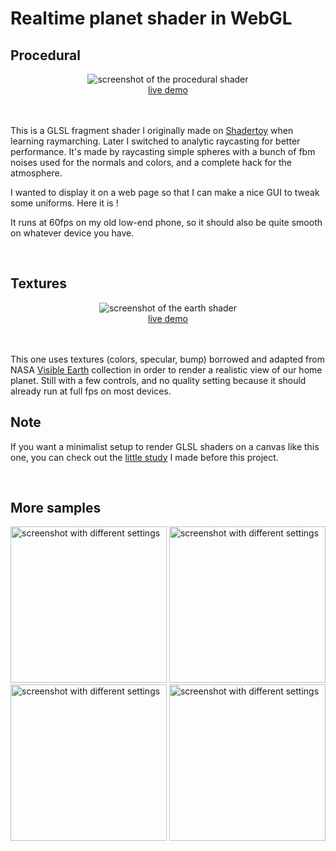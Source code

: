 # Realtime planet shader in WebGL

## Procedural

<div align="center">
  <img src="https://raw.githubusercontent.com/jsulpis/realtime-planet-shader/main/screenshots/procedural-ui.jpg" alt="screenshot of the procedural shader" />

  <br/>
  <a href="https://jsulpis.github.io/realtime-planet-shader/procedural">live demo</a>
</div>

<br/>
<br/>

This is a GLSL fragment shader I originally made on [Shadertoy](https://www.shadertoy.com/view/Ds3XRl) when learning raymarching. Later I switched to analytic raycasting for better performance. It's made by raycasting simple spheres with a bunch of fbm noises used for the normals and colors, and a complete hack for the atmosphere.

I wanted to display it on a web page so that I can make a nice GUI to tweak some uniforms. Here it is !

It runs at 60fps on my old low-end phone, so it should also be quite smooth on whatever device you have.

<br/>

## Textures

<div align="center">
  <img src="https://raw.githubusercontent.com/jsulpis/realtime-planet-shader/main/screenshots/earth-ui.jpg" alt="screenshot of the earth shader" />

  <br/>
  <a href="https://jsulpis.github.io/realtime-planet-shader/earth">live demo</a>
</div>

<br/>
<br/>

This one uses textures (colors, specular, bump) borrowed and adapted from NASA [Visible Earth](https://visibleearth.nasa.gov/collection/1484/blue-marble) collection in order to render a realistic view of our home planet. Still with a few controls, and no quality setting because it should already run at full fps on most devices.

## Note

If you want a minimalist setup to render GLSL shaders on a canvas like this one, you can check out the [little study](https://github.com/jsulpis/webgl-libs-comparison) I made before this project.

<br/>

## More samples

<img height="250" alt="screenshot with different settings" src="https://raw.githubusercontent.com/jsulpis/realtime-planet-shader/main/screenshots/earth-1.jpg">
<img height="250" alt="screenshot with different settings" src="https://raw.githubusercontent.com/jsulpis/realtime-planet-shader/main/screenshots/procedural-1.jpg">
<img height="250" alt="screenshot with different settings" src="https://raw.githubusercontent.com/jsulpis/realtime-planet-shader/main/screenshots/procedural-2.jpg">
<img height="250" alt="screenshot with different settings" src="https://raw.githubusercontent.com/jsulpis/realtime-planet-shader/main/screenshots/procedural-3.jpg">
